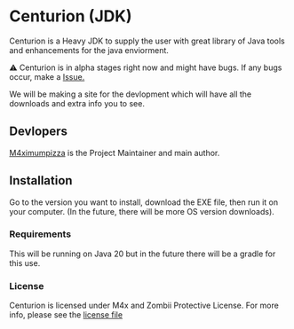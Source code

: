 # Centurion (JDK)

Centurion is a Heavy JDK to supply the user with great library of Java tools and enhancements 
for the java enviorment.

:warning: Centurion is in alpha stages right now and might have bugs. If any bugs occur, make a [Issue.](https://github.com/GeoStudios/Centurion/issues) 

We will be making a site for the devlopment which will have all the downloads and extra info you to see.

## Devlopers

[M4ximumpizza](https://github.com/M4ximumPizza) is the Project Maintainer and main author.
## Installation

Go to the version you want to install, download the EXE file, then run it on your computer. (In the future, there will be more OS version downloads).

### Requirements

This will be running on Java 20 but in the future there will be a gradle for this use.

### License

Centurion is licensed under M4x and Zombii Protective License. For more info, please see the [license file](https://github.com/GeoStudios/Centurion/blob/main/License.txt)
